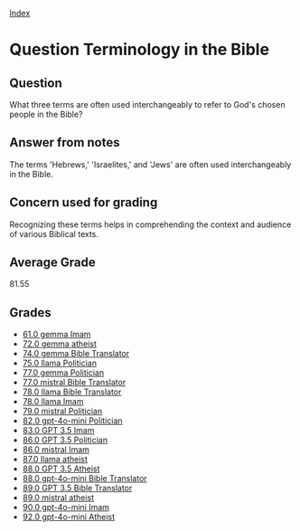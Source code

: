 
[Index](../../index.md)
# Question Terminology in the Bible
## Question
What three terms are often used interchangeably to refer to God's chosen people in the Bible?

## Answer from notes
The terms 'Hebrews,' 'Israelites,' and 'Jews' are often used interchangeably in the Bible.

## Concern used for grading
Recognizing these terms helps in comprehending the context and audience of various Biblical texts.

## Average Grade
81.55

## Grades
 * [61.0 gemma Imam](../answers/gemma_Imam/Terminology_in_the_Bible.md)
 * [72.0 gemma atheist](../answers/gemma_atheist/Terminology_in_the_Bible.md)
 * [74.0 gemma Bible Translator](../answers/gemma_Bible_Translator/Terminology_in_the_Bible.md)
 * [75.0 llama Politician](../answers/llama_Politician/Terminology_in_the_Bible.md)
 * [77.0 gemma Politician](../answers/gemma_Politician/Terminology_in_the_Bible.md)
 * [77.0 mistral Bible Translator](../answers/mistral_Bible_Translator/Terminology_in_the_Bible.md)
 * [78.0 llama Bible Translator](../answers/llama_Bible_Translator/Terminology_in_the_Bible.md)
 * [78.0 llama Imam](../answers/llama_Imam/Terminology_in_the_Bible.md)
 * [79.0 mistral Politician](../answers/mistral_Politician/Terminology_in_the_Bible.md)
 * [82.0 gpt-4o-mini Politician](../answers/gpt-4o-mini_Politician/Terminology_in_the_Bible.md)
 * [83.0 GPT 3.5 Imam](../answers/GPT_3.5_Imam/Terminology_in_the_Bible.md)
 * [86.0 GPT 3.5 Politician](../answers/GPT_3.5_Politician/Terminology_in_the_Bible.md)
 * [86.0 mistral Imam](../answers/mistral_Imam/Terminology_in_the_Bible.md)
 * [87.0 llama atheist](../answers/llama_atheist/Terminology_in_the_Bible.md)
 * [88.0 GPT 3.5 Atheist](../answers/GPT_3.5_Atheist/Terminology_in_the_Bible.md)
 * [88.0 gpt-4o-mini Bible Translator](../answers/gpt-4o-mini_Bible_Translator/Terminology_in_the_Bible.md)
 * [89.0 GPT 3.5 Bible Translator](../answers/GPT_3.5_Bible_Translator/Terminology_in_the_Bible.md)
 * [89.0 mistral atheist](../answers/mistral_atheist/Terminology_in_the_Bible.md)
 * [90.0 gpt-4o-mini Imam](../answers/gpt-4o-mini_Imam/Terminology_in_the_Bible.md)
 * [92.0 gpt-4o-mini Atheist](../answers/gpt-4o-mini_Atheist/Terminology_in_the_Bible.md)
